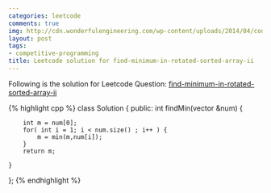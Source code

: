```yaml
---
categories: leetcode
comments: true
img: http://cdn.wonderfulengineering.com/wp-content/uploads/2014/04/code-wallpaper-6.png
layout: post
tags:
- competitive-programming
title: Leetcode solution for find-minimum-in-rotated-sorted-array-ii
---
```


Following is the solution for Leetcode Question: [find-minimum-in-rotated-sorted-array-ii](https://leetcode.com/problems/find-minimum-in-rotated-sorted-array-ii/)

{% highlight cpp %}
class Solution {
public:
    int findMin(vector<int> &num) {
        
        int m = num[0];
        for( int i = 1; i < num.size() ; i++ ) {
            m = min(m,num[i]);
        }
        return m;
        
    }
};
{% endhighlight %}